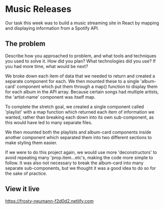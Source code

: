 # Music Releases

Our task this week was to build a music streaming site in React by mapping and displaying information from a Spotify API.

## The problem

Describe how you approached to problem, and what tools and techniques you used to solve it. How did you plan? What technologies did you use? If you had more time, what would be next?

We broke down each item of data that we needed to return and created a separate component for each. We then mounted these to a single 'album-card' component which put them through a map() function to display them for each album in the API array. Because certain songs had multiple artists, the 'artist-name' component was itself map.

To complete the stretch goal, we created a single component called 'playlist' with a map function which returned each item
of information we wanted, rather than breaking each down into its own sub-component, as this would have led to many separate files.

 We then mounted both the playlists and album-card components inside another component which separated them into two different sections to make styling them easier. 

 If we were to do this project again, we would use more 'deconstructors' to avoid repeating many 'prop.item...etc's, making the code more simple to follow. It was also not necessary to break the album-card into many separate sub-components, but we thought it was a good idea to do so for the sake of practice. 

## View it live

https://frosty-neumann-f2d0d2.netlify.com